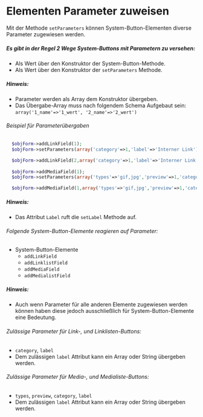 # Elementen Parameter zuweisen


Mit der Methode `setParameters` können System-Button-Elementen diverse Parameter zugewiesen werden.


##### Es gibt in der Regel 2 Wege System-Buttons mit Parametern zu versehen:


* Als Wert über den Konstruktor der System-Button-Methode.
* Als Wert über den Konstruktor der `setParameters` Methode.


##### Hinweis:


* Parameter werden als Array dem Konstruktor übergeben.
* Das Übergabe-Array muss nach folgendem Schema Aufgebaut sein: `array('1_name'=>'1_wert', '2_name'=>'2_wert')`


###### Beispiel für Parameterübergaben


```php
  $objForm->addLinkField(1);
  $objForm->setParameters(array('category'=>1,'label'=>'Interner Link'));

  $objForm->addLinkField(2,array('category'=>1,'label'=>'Interner Link'));
  
  $objForm->addMediaField(1);
  $objForm->setParameters(array('types'=>'gif,jpg','preview'=>1,'category'=>4,'label'=>'Bild'));

  $objForm->addMediaField(1,array('types'=>'gif,jpg','preview'=>1,'category'=>4,'label'=>'Bild'));
```

##### Hinweis:


* Das Attribut `Label` ruft die `setLabel` Methode auf.


###### Folgende System-Button-Elemente reagieren auf Parameter:


* System-Button-Elemente
  * `addLinkField`
  * `addLinklistField`
  * `addMediaField`
  * `addMedialistField`


##### Hinweis: 


* Auch wenn Parameter für alle anderen Elemente zugewiesen werden können haben diese jedoch ausschließlich für System-Button-Elemente eine Bedeutung.


###### Zulässige Parameter für Link-, und Linklisten-Buttons:


* `category`, `label`
* Dem zulässigen `label` Attribut kann ein Array oder String übergeben werden.


###### Zulässige Parameter für Media-, und Medialiste-Buttons:

* `types`, `preview`, `category`, `label`
* Dem zulässigen `label` Attribut kann ein Array oder String übergeben werden.